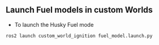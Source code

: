 ## Launch Fuel models in custom Worlds

* To launch the Husky Fuel mode 
```
ros2 launch custom_world_ignition fuel_model.launch.py
```